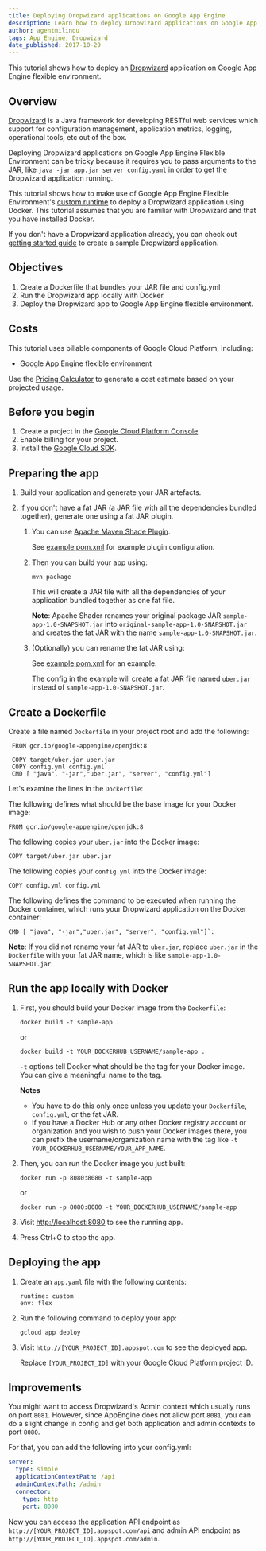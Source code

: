 ```yaml
---
title: Deploying Dropwizard applications on Google App Engine
description: Learn how to deploy Dropwizard applications on Google App Engine Flexible environment using a custom runtime.
author: agentmilindu
tags: App Engine, Dropwizard
date_published: 2017-10-29
---
```

This tutorial shows how to deploy an [Dropwizard][dropwizard] application
on Google App Engine flexible environment.

## Overview

[Dropwizard][dropwizard] is a Java framework for developing RESTful
web services which support for configuration management, application metrics,
logging, operational tools, etc out of the box.

Deploying Dropwizard applications on Google App Engine Flexible Environment can
be tricky because it requires you to pass arguments to the JAR, like
`java -jar app.jar server config.yaml` in order to  get the Dropwizard
application running.

This tutorial shows how to make use of Google App Engine Flexible Environment's
[custom runtime][flexible-custom-runtimes] to deploy a Dropwizard
application using Docker. This tutorial assumes that you are familiar with Dropwizard and that you have installed Docker.

If you don't have a Dropwizard application already, you can check out
[getting started guide][getting-started] to create a sample Dropwizard
application.

[dropwizard]: http://www.dropwizard.io
[getting-started]: http://www.dropwizard.io/1.2.0/docs/getting-started.html
[flexible-custom-runtimes]: https://cloud.google.com/appengine/docs/flexible/custom-runtimes/

## Objectives

1.  Create a Dockerfile that bundles your JAR file and config.yml
1.  Run the Dropwizard app locally with Docker.
1.  Deploy the Dropwizard app to Google App Engine flexible environment.

## Costs

This tutorial uses billable components of Google Cloud Platform, including:

- Google App Engine flexible environment

Use the [Pricing Calculator][pricing] to generate a cost estimate based on your
projected usage.

[pricing]: https://cloud.google.com/products/calculator

## Before you begin

1.  Create a project in the [Google Cloud Platform Console](https://console.cloud.google.com/).
1.  Enable billing for your project.
1.  Install the [Google Cloud SDK](https://cloud.google.com/sdk/).

## Preparing the app

1.  Build your application and generate your JAR artefacts.
1.  If you don't have a fat JAR (a JAR file with all the dependencies bundled
    together), generate one using a fat JAR plugin.

    1.  You can use [Apache Maven Shade Plugin][shade].

        See [example.pom.xml][pom] for example plugin configuration.

    1.  Then you can build your app using:

            mvn package

        This will create a JAR file with all the dependencies of your
        application bundled together as one fat file.

        **Note**: Apache Shader renames your original package JAR
        `sample-app-1.0-SNAPSHOT.jar` into
        `original-sample-app-1.0-SNAPSHOT.jar` and creates the fat JAR
        with the name `sample-app-1.0-SNAPSHOT.jar`.

    1.  (Optionally) you can rename the fat JAR using:

        See [example.pom.xml][pom] for an example.

        The config in the example will create a fat JAR file named `uber.jar`
        instead of `sample-app-1.0-SNAPSHOT.jar`.

[pom]: https://github.com/GoogleCloudPlatform/community/blob/master/tutorials/appengine-dropwizard/example.pom.xml
[pom2]: https://github.com/GoogleCloudPlatform/community/blob/master/tutorials/appengine-dropwizard/example.pom.xml#L13

## Create a Dockerfile

Create a file named `Dockerfile` in your project root and add the following:

     FROM gcr.io/google-appengine/openjdk:8

     COPY target/uber.jar uber.jar
     COPY config.yml config.yml
     CMD [ "java", "-jar","uber.jar", "server", "config.yml"]

Let's examine the lines in the `Dockerfile`:

The following defines what should be the base image for your Docker image:

    FROM gcr.io/google-appengine/openjdk:8

The following copies your `uber.jar` into the Docker image:

    COPY target/uber.jar uber.jar

The following copies your `config.yml` into the Docker image:

    COPY config.yml config.yml

The following defines the command to be executed when running the Docker
container, which runs your Dropwizard application on the Docker container:

    CMD [ "java", "-jar","uber.jar", "server", "config.yml"]`:

**Note**: If you did not rename your fat JAR to `uber.jar`, replace `uber.jar`
in the `Dockerfile` with your fat JAR name, which is like
`sample-app-1.0-SNAPSHOT.jar`.

[shade]: https://maven.apache.org/plugins/maven-shade-plugin/

## Run the app locally with Docker

1.  First, you should build your Docker image from the `Dockerfile`:

        docker build -t sample-app .

    or

        docker build -t YOUR_DOCKERHUB_USERNAME/sample-app .

    `-t`  options tell Docker what should be the tag for your Docker image.
    You can give a meaningful name to the tag.

    **Notes**

    * You have to do this only once unless you update your `Dockerfile`,
      `config.yml`, or the fat JAR.
    * If you have a Docker Hub or any other Docker registry account or
      organization and you wish to push your Docker images there, you can prefix
      the username/organization name with the tag like
      `-t YOUR_DOCKERHUB_USERNAME/YOUR_APP_NAME`.

1.  Then, you can run the Docker image you just built:

        docker run -p 8080:8080 -t sample-app

    or

        docker run -p 8080:8080 -t YOUR_DOCKERHUB_USERNAME/sample-app

1.  Visit [http://localhost:8080](http://localhost:8080) to see the running app.

1.  Press Ctrl+C to stop the app.

## Deploying the app

1.  Create an `app.yaml` file with the following contents:

        runtime: custom
        env: flex

1.  Run the following command to deploy your app:

        gcloud app deploy

1.  Visit `http://[YOUR_PROJECT_ID].appspot.com` to see the deployed app.

    Replace `[YOUR_PROJECT_ID]` with your Google Cloud Platform project ID.

## Improvements

You might want to access Dropwizard's Admin context which usually runs on port
`8081`. However, since AppEngine does not allow port `8081`, you can do a slight
change in config and get both application and admin contexts to port `8080`.

For that, you can add the following into your config.yml:

```yaml
server:
  type: simple
  applicationContextPath: /api
  adminContextPath: /admin
  connector:
    type: http
    port: 8080
```

Now you can access the application API endpoint as
`http://[YOUR_PROJECT_ID].appspot.com/api` and admin API endpoint as
`http://[YOUR_PROJECT_ID].appspot.com/admin`.
